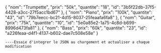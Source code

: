 {
        "nom": "Trumpette",
        "prix": "50k",
        "quantite": "18",
        "id": "3b5f22db-37f5-4428-a3cc-27f5acc1bd67"
    },
    {
        "nom": "Piano",
        "prix": "100k",
        "quantite": "43",
        "id": "79b7eecc-bc21-4d15-8037-25feaafa6fa8"
    },
    {
        "nom": "Guitar",
        "prix": "75k",
        "quantite": "10",
        "id": "5e0a85e2-1a75-4c8d-b699-8996d473fa81"
    },
    {
        "nom": "Bass",
        "prix": "60k",
        "quantite": "23",
        "id": "a226feaa-d4f1-4137-b602-dae7c508e58e"
    }



    ----Essaie d'integrer le JSON au chargement et actualiser a chaque modification 